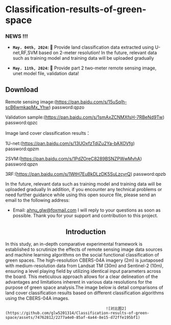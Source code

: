 # Classification-results-of-green-space

### NEWS !!!
* **`May. 04th, 2024`:** :rocket: Provide land classification data extracted using U-net,RF,SVM based on 2-meter resolution!
In the future, relevant data such as training model and training data will be uploaded gradually

* **`May. 11th, 2024`:** :rocket: Provide part 2 two-meter remote sensing image, unet model file, validation data!

## Download

Remote sensing image:(https://pan.baidu.com/s/15uSqIh-scB6wmkapMx_Yhw)   password:qpzo

Validation sample:(https://pan.baidu.com/s/1smAxZCNMXfsH-7RBeNd9Tw)  password:qpzc

Image land cover classification results：

1U-net:(https://pan.baidu.com/s/13UOxfzTdiZu2Ya-bAXOVfg)  password:qpzm

2SVM:(https://pan.baidu.com/s/1PdZOreC8289BSNZPWwMvhA)  password:qpzn

3RF:(https://pan.baidu.com/s/1WtH7EuBkDLzDK5SuLzcyrQ) password:qpzb



In the future, relevant data such as training model and training data will be uploaded gradually
In addition, if you encounter any technical problems or need further guidance while using this open source file, please send an email to the following address:
- Email: ahnu_glw@foxmail.com
I will reply to your questions as soon as possible. Thank you for your support and contribution to this project.




## <div align="center">Introduction</div>
In this study, an in-depth comparative experimental framework is established to scrutinize the effects of remote sensing image data sources and machine learning algorithms on the social functional classification of green spaces. The high-resolution CBERS-04A imagery (2m) is juxtaposed with medium-resolution data from Landsat TM (30m) and Sentinel-2 (10m), ensuring a level playing field by utilizing identical input parameters across the board. This meticulous approach allows for a clear delineation of the advantages and limitations inherent in various data resolutions for the purpose of green space analysis.The image below is detail comparisons of land cover classification results based on different classification algorithms using the CBERS-04A images.

                                                ![对比图2](https://github.com/glw5201314/Classification-results-of-green-space/assets/74762812/2277a4e0-85af-4a44-8e15-d72ffe195bf1)



